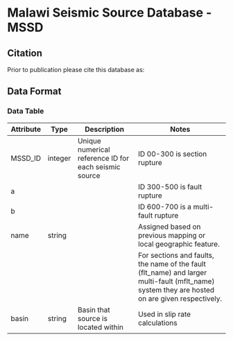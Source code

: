 # Malawi Seismic Source Database - MSSD


## Citation
Prior to publication please cite this database as:


## Data Format

### Data Table
Attribute                      | Type    | Description                | Notes
-------------------------------|---------|----------------------------|-------------------------------------------------------------------------------------------
MSSD_ID                        | integer | Unique numerical reference ID for each seismic source | ID 00-300 is section rupture
a                              |         |                            | ID 300-500 is fault rupture
b                              |         |                            | ID 600-700 is a multi-fault rupture
name                           | string  |                            | Assigned based on previous mapping or local geographic feature.
                               |         |                            | For sections and faults, the name of the fault (flt_name) and larger multi-fault (mflt_name) system they are hosted on are given respectively.
basin                          | string  | Basin that source is located within | Used in slip rate calculations

